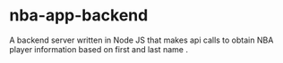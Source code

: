 # nba-app-backend
A backend server written in Node JS that makes api calls to obtain NBA player information based on first and last name . 
